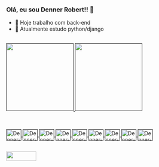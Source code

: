 ### Olá, eu sou Denner Robert!! 👋


- 🔭 Hoje trabalho com back-end
- 🌱 Atualmente estudo python/django
##


<!--
**DennerRobert/DennerRobert** is a ✨ _special_ ✨ repository because its `README.md` (this file) appears on your GitHub profile.

Here are some ideas to get you started:

- 👯 I’m looking to collaborate on ...
- 🤔 I’m looking for help with ...
- 💬 Ask me about ...
- 📫 How to reach me: ...
- 😄 Pronouns: ...
- ⚡ Fun fact: ...
-->


<div>
  <a href="">

  <img height="180em" src="https://github-readme-stats.vercel.app/api?username=DennerRobert&show_icons=true&theme=chartreuse-dark"/>
  <img height="180em" src="https://github-readme-stats.vercel.app/api/top-langs/?username=DennerRobert&layout=compact&theme=chartreuse-dark"/>
</div>

##
  
<div style="display: inline_block"><br>
	<img align="center" alt="Denner-pytohn" height="30" width="40" src="https://cdn.jsdelivr.net/gh/devicons/devicon/icons/python/python-original.svg">
	<img align="center" alt="Denner-pytohn" height="30" width="40" src="https://cdn.jsdelivr.net/gh/devicons/devicon/icons/django/django-plain.svg">
	<img align="center" alt="Denner-pytohn" height="30" width="40" src="https://cdn.jsdelivr.net/gh/devicons/devicon/icons/postgresql/postgresql-original.svg">
	<img align="center" alt="Denner-pytohn" height="30" width="40" src="https://cdn.jsdelivr.net/gh/devicons/devicon/icons/html5/html5-original.svg">
	<img align="center" alt="Denner-pytohn" height="30" width="40" src="https://cdn.jsdelivr.net/gh/devicons/devicon/icons/css3/css3-original.svg">
	<img align="center" alt="Denner-pytohn" height="30" width="40" src="https://cdn.jsdelivr.net/gh/devicons/devicon/icons/jquery/jquery-original.svg">
	<img align="center" alt="Denner-pytohn" height="30" width="40" src="https://cdn.jsdelivr.net/gh/devicons/devicon/icons/bootstrap/bootstrap-original.svg">
	<img align="center" alt="Denner-pytohn" height="30" width="40" src="https://cdn.jsdelivr.net/gh/devicons/devicon/icons/git/git-original.svg">
	<img align="center" alt="Denner-pytohn" height="30" width="40" src="https://cdn.jsdelivr.net/gh/devicons/devicon/icons/bitbucket/bitbucket-original.svg">
</div>
  
##

<div>
  <a href="mailto:dennerrobert94@gmail.com"><img align="center" height=25" width=80" src="https://img.shields.io/badge/Gmail-D14836?style=for-the-badge&logo=gmail&logoColor=white" target="_blank">

</div>
  
##
  

  
<!--
  
  https://img.shields.io/badge/LinkedIn-0077B5?style=for-the-badge&logo=linkedin&logoColor=white
  https://img.shields.io/badge/Telegram-2CA5E0?style=for-the-badge&logo=telegram&logoColor=white-->
  
 
